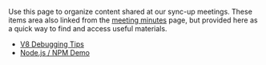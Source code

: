 Use this page to organize content shared at our sync-up meetings. These items area also linked from the [meeting minutes](Sync-up-meeting-minutes) page, but provided here as a quick way to find and access useful materials.

* [V8 Debugging Tips](https://github.com/v8-riscv/v8/wiki/media/Debugging.pptx)
* [Node.js / NPM Demo](https://github.com/v8-riscv/v8/wiki/media/node-npm.m4v)
